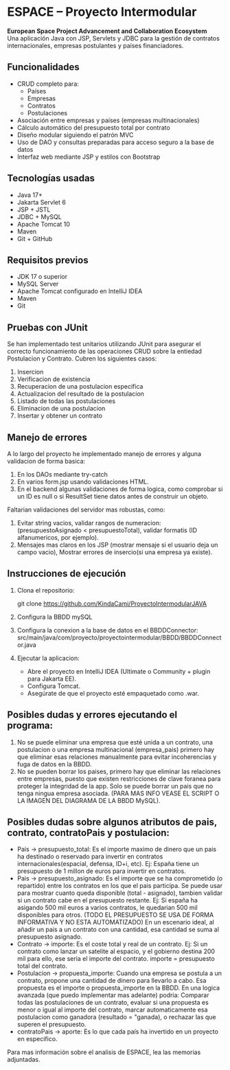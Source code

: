 #  ESPACE – Proyecto Intermodular

**European Space Project Advancement and Collaboration Ecosystem**  
Una aplicación Java con JSP, Servlets y JDBC para la gestión de contratos internacionales, empresas postulantes y países financiadores.



##  Funcionalidades

- CRUD completo para:
  - Países
  - Empresas
  - Contratos
  - Postulaciones
- Asociación entre empresas y países (empresas multinacionales)
- Cálculo automático del presupuesto total por contrato
- Diseño modular siguiendo el patrón MVC
- Uso de DAO y consultas preparadas para acceso seguro a la base de datos
- Interfaz web mediante JSP y estilos con Bootstrap



## Tecnologías usadas

- Java 17+
- Jakarta Servlet 6
- JSP + JSTL
- JDBC + MySQL
- Apache Tomcat 10
- Maven
- Git + GitHub



##  Requisitos previos

- JDK 17 o superior
- MySQL Server
- Apache Tomcat configurado en IntelliJ IDEA
- Maven
- Git

##  Pruebas con JUnit
Se han implementado test unitarios utilizando JUnit para asegurar el correcto funcionamiento de las operaciones CRUD
sobre la entiedad Postulacion y Contrato. Cubren los siguientes casos:

1. Insercion
2. Verificacion de existencia
3. Recuperacion de una postulacion especifica
4. Actualizacion del resultado de la postulacion
5. Listado de todas las postulaciones
6. Eliminacion de una postulacion
7. Insertar y obtener un contrato

## Manejo de errores
A lo largo del proyecto he implementado manejo de errores y alguna validacion de forma basica:
1. En los DAOs mediante try-catch
2. En varios form.jsp usando validaciones HTML.
3. En el backend algunas validaciones de forma logica, como comprobar si un ID es null o si ResultSet tiene datos antes de
construir un objeto.

Faltarian validaciones del servidor mas robustas, como:
1. Evitar string vacios, validar rangos de numeracion:
(presupuestoAsignado < presupuestoTotal), validar formatis (ID alfanumericos, por ejemplo).
2. Mensajes mas claros en los JSP (mostrar mensaje si el usuario deja un campo vacio), Mostrar errores de insercio(si una empresa ya existe).

 



##  Instrucciones de ejecución

1. Clona el repositorio:

   git clone https://github.com/KindaCami/ProyectoIntermodularJAVA

2. Configura la BBDD mySQL
3. Configura la conexion a la base de datos en el BBDDConnector: src/main/java/com/proyecto/proyectointermodular/BBDD/BBDDConnector.java
4. Ejecutar la aplicacion:
   - Abre el proyecto en IntelliJ IDEA (Ultimate o Community + plugin para Jakarta EE).
   - Configura Tomcat.
   - Asegúrate de que el proyecto esté empaquetado como .war.

##  Posibles dudas y errores ejecutando el programa:

1. No se puede eliminar una empresa que esté unida a un contrato, una postulacion o una empresa multinacional (empresa_pais)
primero hay que eliminar esas relaciones manualmente para evitar incoherencias y fuga de datos en la BBDD.
2. No se pueden borrar los paises, primero hay que eliminar las relaciones entre empresas, puesto que existen restricciones de clave foranea para proteger la integridad de la app. Solo se
puede borrar un pais que no tenga ningua empresa asociada.
(PARA MAS INFO VEASE EL SCRIPT O LA IMAGEN DEL DIAGRAMA DE LA BBDD MySQL).

##  Posibles dudas sobre algunos atributos de pais, contrato, contratoPais y postulacion:

- Pais -> presupuesto_total: Es el importe maximo de dinero que un pais ha destinado o reservado para invertir en contratos
internacionales(espacial, defensa, ID+i, etc).
Ej: España tiene un presupuesto de 1 millon de euros para invertir en contratos.
- Pais -> presupuesto_asignado: Es el importe que se ha comprometido (o repartido) entre los contratos en los que el pais participa.
Se puede usar para mostrar cuanto queda disponible (total - asignado), tambien validar si un contrato cabe en el presupuesto restante.
Ej: Si españa ha asigando 500 mil euros a varios contratos, le quedarian 500 mil disponibles para otros.
(TODO EL PRESUPUESTO SE USA DE FORMA INFORMATIVA Y NO ESTA AUTOMATIZADO) En un escenario ideal, al añadir un pais a un contrato con una cantidad, esa cantidad se suma al presupuesto asignado.
- Contrato -> importe: Es el coste total y real de un contrato. Ej: Si un contrato como lanzar un satelite al espacio, y el gobierno destina 200 mil para ello, ese seria el importe del contrato. importe = presupuesto total del contrato.
- Postulacion -> propuesta_importe: Cuando una empresa se postula a un contrato, propone una cantidad de dinero para llevarlo a cabo.
Esa propuesta es el importe o propuesta_importe en la BBDD.
En una logica avanzada (que puedo implementar mas adelante) podria: 
Comparar todas las postulaciones de un contrato, evaluar si una propuesta es menor o igual al importe del contrato,
marcar automaticamente esa postulacion como ganadora (resultado = "ganada), o rechazar las que superen
el presupuesto.
- contratoPais -> aporte: Es lo que cada país ha invertido en un proyecto en especifico.

Para mas información sobre el analisis de ESPACE, lea las memorias adjuntadas.
